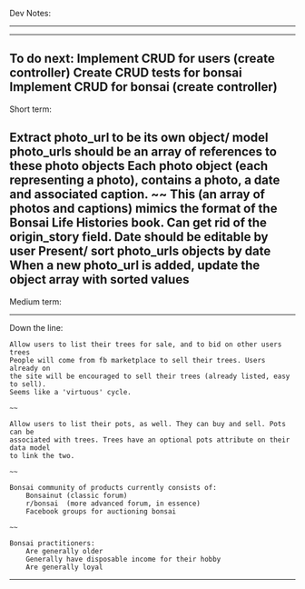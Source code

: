 Dev Notes:


*****
-----

To do next:
    Implement CRUD for users (create controller)
    Create CRUD tests for bonsai
    Implement CRUD for bonsai (create controller)
-----

Short term:

Extract photo_url to be its own object/ model
photo_urls should be an array of references to these photo objects
Each photo object (each representing a photo), 
contains a photo, a date and associated caption.
    ~~
    This (an array of photos and captions) mimics the format of the Bonsai Life Histories book.
    Can get rid of the origin_story field.
    Date should be editable by user
    Present/ sort photo_urls objects by date
    When a new photo_url is added, update the object array with sorted values
-----

Medium term:

-----

Down the line:

    Allow users to list their trees for sale, and to bid on other users trees
    People will come from fb marketplace to sell their trees. Users already on
    the site will be encouraged to sell their trees (already listed, easy to sell).
    Seems like a 'virtuous' cycle.

    ~~

    Allow users to list their pots, as well. They can buy and sell. Pots can be
    associated with trees. Trees have an optional pots attribute on their data model
    to link the two.

    ~~

    Bonsai community of products currently consists of:
        Bonsainut (classic forum)
        r/bonsai  (more advanced forum, in essence)
        Facebook groups for auctioning bonsai

    ~~

    Bonsai practitioners:
        Are generally older 
        Generally have disposable income for their hobby
        Are generally loyal 

-----